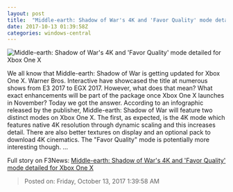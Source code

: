 ```yaml
---
layout: post
title:  "Middle-earth: Shadow of War's 4K and 'Favor Quality' mode detailed for Xbox One X"
date: 2017-10-13 01:39:58Z
categories: windows-central
---
```


![Middle-earth: Shadow of War's 4K and 'Favor Quality' mode detailed for Xbox One X](https://www.windowscentral.com/sites/wpcentral.com/files/styles/large/public/field/image/2017/10/middleearth-shadow-of-war--ingyenes-lesz-a-forthog-orcslayer-dlc_1.jpg?itok=ce9yt8VR)

We all know that Middle-earth: Shadow of War is getting updated for Xbox One X. Warner Bros. Interactive have showcased the title at numerous shows from E3 2017 to EGX 2017. However, what does that mean? What exact enhancements will be part of the package once Xbox One X launches in November? Today we got the answer. According to an infographic released by the publisher, Middle-earth: Shadow of War will feature two distinct modes on Xbox One X. The first, as expected, is the 4K mode which features native 4K resolution through dynamic scaling and this increases detail. There are also better textures on display and an optional pack to download 4K cinematics. The "Favor Quality" mode is potentially more interesting though. ...


Full story on F3News: [Middle-earth: Shadow of War's 4K and 'Favor Quality' mode detailed for Xbox One X](http://www.f3nws.com/n/tgJTpD)

> Posted on: Friday, October 13, 2017 1:39:58 AM
